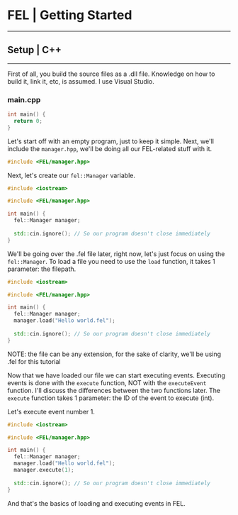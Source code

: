 # FEL | Getting Started
-----

## Setup | C++
-----
First of all, you build the source files as a .dll file.
Knowledge on how to build it, link it, etc, is assumed.
I use Visual Studio.

### main.cpp
```cpp
int main() {
  return 0;
}
```
Let's start off with an empty program, just to keep it simple.
Next, we'll include the `manager.hpp`, we'll be doing all our FEL-related stuff with it.

```cpp
#include <FEL/manager.hpp>
```

Next, let's create our `fel::Manager` variable.
```cpp
#include <iostream>

#include <FEL/manager.hpp>

int main() {
  fel::Manager manager;
  
  std::cin.ignore(); // So our program doesn't close immediately
}
```

We'll be going over the .fel file later, right now, let's just focus on using the `fel::Manager`.
To load a file you need to use the `load` function, it takes 1 parameter: the filepath.
```cpp
#include <iostream>

#include <FEL/manager.hpp>

int main() {
  fel::Manager manager;
  manager.load("Hello world.fel");
  
  std::cin.ignore(); // So our program doesn't close immediately
}
```
  NOTE: the file can be any extension, for the sake of clarity, we'll be using .fel for this tutorial

Now that we have loaded our file we can start executing events.
Executing events is done with the `execute` function, NOT with the `executeEvent` function.
I'll discuss the differences between the two functions later.
The `execute` function takes 1 parameter: the ID of the event to execute (int).

Let's execute event number 1.
```cpp
#include <iostream>

#include <FEL/manager.hpp>

int main() {
  fel::Manager manager;
  manager.load("Hello world.fel");
  manager.execute(1);
  
  std::cin.ignore(); // So our program doesn't close immediately
}
```
And that's the basics of loading and executing events in FEL.
